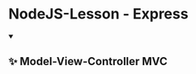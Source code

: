 # NodeJS-Lesson - Express

<details open="">
  <summary><h2>✨ Model-View-Controller MVC</h2></summary>
    <p dir="auto">  
    </p>

</details>



